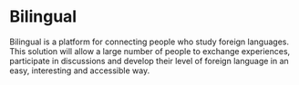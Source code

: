 # Bilingual
Bilingual is a platform for connecting people who study foreign languages.  
This solution will allow a large number of people to exchange experiences, participate in discussions and develop their level of foreign language in an easy, interesting and accessible way.
